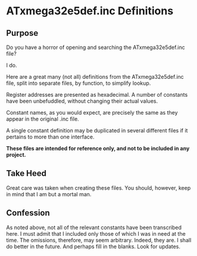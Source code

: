 # ATxmega32e5def.inc Definitions
## Purpose
Do you have a horror of opening and searching the ATxmega32e5def.inc file?

I do.

Here are a great many (not all) definitions from the ATxmega32e5def.inc file,
split into separate files, by function, to simplify lookup.

Register addresses are presented as hexadecimal. A number of constants have
been unbefuddled, without changing their actual values.

Constant names, as you would expect, are precisely the same as they appear in the
original .inc file.

A single constant definition may be duplicated in several different files if it
pertains to more than one interface.

**These files are intended for reference only, and not to be included in any project.**

## Take Heed
Great care was taken when creating these files. You should, however, keep in
mind that I am but a mortal man.

## Confession
As noted above, not all of the relevant constants have been transcribed here.
I must admit that I included only those of which I was in need at the time.
The omissions, therefore, may seem arbitrary. Indeed, they are. I shall do
better in the future. And perhaps fill in the blanks. Look for updates.
